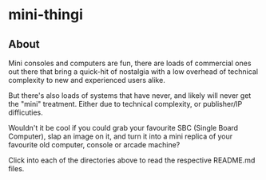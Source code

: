 # mini-thingi

## About

Mini consoles and computers are fun, there are loads of commercial ones out there that bring a quick-hit of nostalgia with a low overhead of technical complexity to new and experienced users alike.

But there's also loads of systems that have never, and likely will never get the "mini" treatment.  Either due to technical complexity, or publisher/IP difficuties.

Wouldn't it be cool if you could grab your favourite SBC (Single Board Computer), slap an image on it, and turn it into a mini replica of your favourite old computer, console or arcade machine? 

Click into each of the directories above to read the respective README.md files. 
